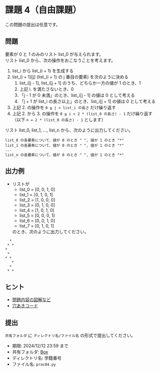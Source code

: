 # 課題 4（自由課題）

この問題の提出は任意です。

## 問題

要素が 0 と 1 のみのリスト list_0 が与えられます。  
リスト list_0 から、次の操作をおこなうことを考えます。

1. list_i から list_(i + 1) を生成する
1. list_(i + 1)[j] (list_(i + 1) の j 番目の要素) を次のように決める
   1. list_i[j - 1], list_i[j + 1] のうち、どちらか一方の値が 1 のとき、1
   1. 上記 i. を満たさないとき、0
   1. 「j - 1 が 0 未満」のとき、list_i[j - 1] の値は 0 として考える
   1. 「j + 1 が list_i の長さ以上」のとき、list_i[j + 1] の値は 0 として考える
1. 上記 2. の操作を `0 ≦ j < list_i の長さ` だけ繰り返す
1. 上記 2. から 3. の操作を `0 ≦ i < 2 * (list_0 の長さ) - 1` だけ繰り返す（以下 `n = 2 * (list_0 の長さ) - 1` とします）

リスト list_0, list_1, ..., list_n から、次のように出力してください。

```
list_0 の各要素について、値が 0 のとき " ", 値が 1 のとき "*"
list_1 の各要素について、値が 0 のとき " ", 値が 1 のとき "*"
...
list_n の各要素について、値が 0 のとき " ", 値が 1 のとき "*"
```

## 出力例

<ul>
  <li>リストが
    <ul>
      <li>list_0 = [0, 0, 1, 0]</li>
      <li>list_1 = [0, 1, 0, 1]</li>
      <li>list_2 = [1, 0, 0, 0]</li>
      <li>list_3 = [0, 1, 0, 0]</li>
      <li>list_4 = [1, 0, 1, 0]</li>
      <li>list_5 = [0, 0, 0, 1]</li>
      <li>list_6 = [0, 0, 1, 0]</li>
      <li>list_7 = [0, 1, 0, 1]</li>
    </ul>
    のとき、次のように出力してください。
  </li>
</ul>

```
  * 
 * *
*   
 *  
* * 
   *
  * 
 * *
```

## ヒント

- [問題内容の図解など](https://docs.google.com/presentation/d/1svAJAu1n6IeY2lfBRc0RE0mkgV63xBE0/edit?usp=share_link&ouid=117162782641736606590&rtpof=true&sd=true)
- [穴あきコード](hint.py)

## 提出

`共有フォルダ` に `ディレクトリ名/ファイル名` の形式で提出してください。

- 期限: 2024/12/12 23:59 まで
- 共有フォルダ: [Box]()
- ディレクトリ名: 学籍番号
- ファイル名: `prac04.py`

